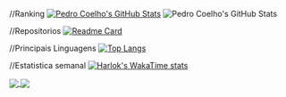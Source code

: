 //Ranking
[![Pedro Coelho's GitHub Stats](https://github-readme-stats-pedro-coelhos-projects.vercel.app/api?username=PedroCoelho02)](https://github.com/anuraghazra/github-readme-stats)
![Pedro Coelho's GitHub Stats](https://github-readme-stats-pedro-coelhos-projects.vercel.app/api?username=PedroCoelho02&show_icons=true&theme=highcontrast)

//Repositorios
[![Readme Card](https://github-readme-stats-pedro-coelhos-projects.vercel.app/api/pin/?username=PedroCoelho02&repo=github-readme-stats)](https://github.com/anuraghazra/github-readme-stats)

//Principais Linguagens
[![Top Langs](https://github-readme-stats-pedro-coelhos-projects.vercel.app/api/top-langs/?username=PedroCoelho02)](https://github.com/anuraghazra/github-readme-stats)

//Estatistica semanal
[![Harlok's WakaTime stats](https://github-readme-stats-pedro-coelhos-projects.vercel.app/api/wakatime?username=PedroCoelho02)](https://github.com/anuraghazra/github-readme-stats)

<a href="https://github.com/anuraghazra/github-readme-stats">
  <img align="center" src="https://github-readme-stats.vercel.app/api/pin/?username=anuraghazra&repo=github-readme-stats" />
</a>
<a href="https://github.com/anuraghazra/convoychat">
  <img align="center" src="https://github-readme-stats.vercel.app/api/pin/?username=anuraghazra&repo=convoychat" />
</a>


